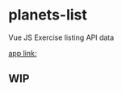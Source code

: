 # planets-list
Vue JS Exercise listing API data

[app link:](https://planets-list.vercel.app/)

## WIP
